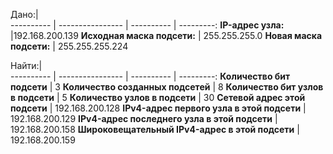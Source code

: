 Дано:|                                                
---------- | ---------------- | ---------- | ---------:
**IP-адрес узла:**  |192.168.200.139
**Исходная маска подсети:**  | 255.255.255.0
**Новая маска подсети:**   | 255.255.255.224

Найти:|                                                
---------- | ---------------- | ---------- | ---------:
**Количество бит подсети**  | 3
**Количество созданных подсетей**  | 8
**Количество бит узлов в подсети**   | 5
**Количество узлов в подсети**  | 30
**Сетевой адрес этой подсети**  | 192.168.200.128
**IPv4-адрес первого узла в этой подсети**   | 192.168.200.129
**IPv4-адрес последнего узла в этой подсети**   | 192.168.200.158
**Широковещательный IPv4-адрес в этой подсети**   | 192.168.200.159

